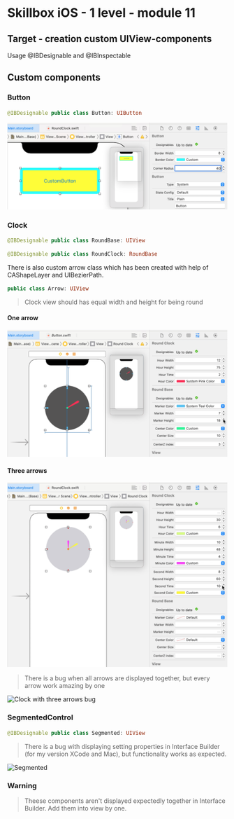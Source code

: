 #  Skillbox iOS - 1 level - module 11 

## Target - creation custom UIView-components
Usage @IBDesignable and @IBInspectable

## Custom components
### Button
``` swift
@IBDesignable public class Button: UIButton
```
![Button](./git_resources/Button.png)
### Clock
``` swift
@IBDesignable public class RoundBase: UIView
```
``` swift
@IBDesignable public class RoundClock: RoundBase
```
There is also custom arrow class which has been created with help of CAShapeLayer and UIBezierPath.
``` swift
public class Arrow: UIView
```
>Clock view should has equal width and height for being round
#### One arrow
![Clock with one arrow](./git_resources/clock_one_arrow.png)
#### Three arrows
![Clock with three arrows](./git_resources/clock_three_arrows.png)
>There is a bug when all arrows are displayed together, but every arrow work amazing by one

![Clock with three arrows bug](./git_resources/clock_three_arrows_bug.png)
### SegmentedControl
``` swift
@IBDesignable public class Segmented: UIView
```
>There is a bug with displaying setting properties in Interface Builder (for my version XCode and Mac), but functionality works as expected.

![Segmented](./git_recources/segmented.png)
### Warning
> Theese components aren't displayed expectedly together in Interface Builder. Add them into view by one.
